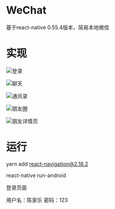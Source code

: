 # WeChat
基于react-native 0.55.4版本，简易本地微信


# 实现
![登录](https://upload-images.jianshu.io/upload_images/7900193-79fe5771ac1e5e7d.png?imageMogr2/auto-orient/strip%7CimageView2/2/w/1240)

![聊天](https://upload-images.jianshu.io/upload_images/7900193-a38390b2cecb24d5.png?imageMogr2/auto-orient/strip%7CimageView2/2/w/1240)

![通讯录](https://upload-images.jianshu.io/upload_images/7900193-886f9b49f1cbb47f.png?imageMogr2/auto-orient/strip%7CimageView2/2/w/1240)

![朋友圈](https://upload-images.jianshu.io/upload_images/7900193-ca02fb3a504a4694.png?imageMogr2/auto-orient/strip%7CimageView2/2/w/1240)

![朋友详情页](https://upload-images.jianshu.io/upload_images/7900193-4e5c8301f8ad6022.png?imageMogr2/auto-orient/strip%7CimageView2/2/w/1240)


# 运行
yarn add react-navigation@2.18.2

react-native run-android

登录页面

用户名：陈家乐
密码：123
